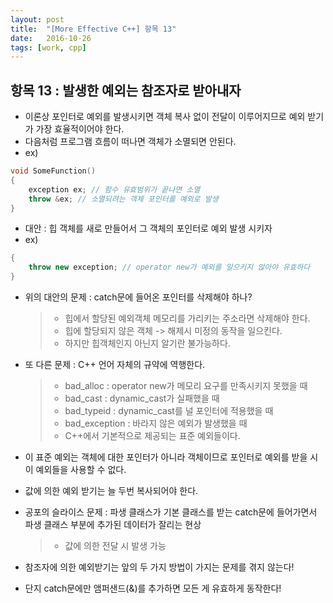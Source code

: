 ```yaml
---
layout: post
title:  "[More Effective C++] 항목 13"
date:   2016-10-26
tags: [work, cpp]
---
```


## 항목 13 : 발생한 예외는 참조자로 받아내자 
- 이론상 포인터로 예외를 발생시키면 객체 복사 없이 전달이 이루어지므로 예외 받기가 가장 효율적이어야 한다. 
- 다음처럼 프로그램 흐름이 떠나면 객체가 소멸되면 안된다. 
- ex) 
```cpp
void SomeFunction() 
{ 
    exception ex; // 함수 유효범위가 끝나면 소멸 
    throw &ex; // 소멸되려는 객체 포인터를 예외로 발생 
}
```
- 대안 : 힙 객체를 새로 만들어서 그 객체의 포인터로 예외 발생 시키자 
- ex)
```cpp
{ 
    throw new exception; // operator new가 예외를 일으키지 않아야 유효하다 
} 
```
- 위의 대안의 문제 : catch문에 들어온 포인터를 삭제해야 하나? 
	>+ 힙에서 할당된 예외객체 메모리를 가리키는 주소라면 삭제해야 한다. 
    >+ 힙에 할당되지 않은 객체 -> 해제시 미정의 동작을 일으킨다. 
    >+ 하지만 힙객체인지 아닌지 알기란 불가능하다. 

- 또 다른 문제 : C++ 언어 자체의 규약에 역행한다. 
	>+ bad_alloc : operator new가 메모리 요구를 만족시키지 못했을 때 
	>+ bad_cast : dynamic_cast가 실패했을 때 
	>+ bad_typeid : dynamic_cast를 널 포인터에 적용했을 때 
	>+ bad_exception : 바라지 않은 예외가 발생했을 때 
	>+ C++에서 기본적으로 제공되는 표준 예외들이다.
- 이 표준 예외는 객체에 대한 포인터가 아니라 객체이므로 포인터로 예외를 받을 시 이 예외들을 사용할 수 없다. 
- 값에 의한 예외 받기는 늘 두번 복사되어야 한다.

- 공포의 슬라이스 문제 : 파생 클래스가 기본 클래스를 받는 catch문에 들어가면서 파생 클래스 부분에 추가된 데이터가 잘리는 현상 
	>+ 값에 의한 전달 시 발생 가능 

- 참조자에 의한 예외받기는 앞의 두 가지 방법이 가지는 문제를 겪지 않는다! 
- 단지 catch문에만 앰퍼샌드(&)를 추가하면 모든 게 유효하게 동작한다! 